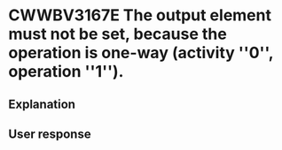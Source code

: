 # CWWBV3167E The output element must not be set, because the operation is one-way (activity ''0'', operation ''1'').

## Explanation

## User response